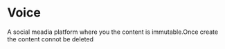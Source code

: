 # Voice

A social meadia platform where you the content is immutable.Once create the content connot be deleted
